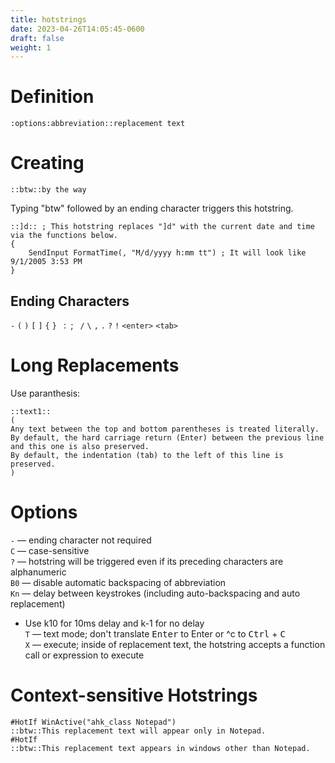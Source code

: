 ```yaml
---
title: hotstrings
date: 2023-04-26T14:05:45-0600
draft: false
weight: 1
---
```


# Definition
```autohotkey
:options:abbreviation::replacement text
```
# Creating
```autohotkey
::btw::by the way
```
Typing "btw" followed by an ending character triggers this hotstring.

```autohotkey
::]d:: ; This hotstring replaces "]d" with the current date and time via the functions below.
{
    SendInput FormatTime(, "M/d/yyyy h:mm tt") ; It will look like 9/1/2005 3:53 PM
}
```

## Ending Characters
`-` `(` `)` `[` `]` `{` `}` ` `:` `;` ` `/` `\` `,` `.` `?` `!` `<enter>` `<tab>`

# Long Replacements
Use paranthesis:
```autohotkey
::text1::
(
Any text between the top and bottom parentheses is treated literally.
By default, the hard carriage return (Enter) between the previous line and this one is also preserved.
By default, the indentation (tab) to the left of this line is preserved.
)
```

# Options
`-` — ending character not required  
`C` — case-sensitive  
`?` — hotstring will be triggered even if its preceding characters are alphanumeric  
`B0` — disable automatic backspacing of abbreviation  
`Kn` — delay between keystrokes (including auto-backspacing and auto replacement)  
- Use k10 for 10ms delay and k-1 for no delay  
`T` — text mode; don't translate <kbd>Enter</kbd> to Enter or ^c to <kbd>Ctrl</kbd> + <kbd>C</kbd>  
`X` — execute; inside of replacement text, the hotstring accepts a function call or expression to execute  

# Context-sensitive Hotstrings
```autohotkey
#HotIf WinActive("ahk_class Notepad")
::btw::This replacement text will appear only in Notepad.
#HotIf
::btw::This replacement text appears in windows other than Notepad.
```
